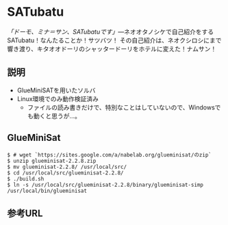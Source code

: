 # SATubatu
*「ドーモ、ミナ＝サン、SATubatuです」*―ネオオタノシケで自己紹介をするSATubatu！なんたることか！サツバツ！
その自己紹介は、ネオクシロシにまで響き渡り、キタオオドーリのシャッタードーリをホテルに変えた！ナムサン！

## 説明

* GlueMiniSATを用いたソルバ
* Linux環境でのみ動作検証済み
  * ファイルの読み書きだけで、特別なことはしていないので、Windowsでも動くと思うが…。

## GlueMiniSat

    $ # wget `https://sites.google.com/a/nabelab.org/glueminisat/のzip`
	$ unzip glueminisat-2.2.8.zip
	$ mv glueminisat-2.2.8/ /usr/local/src/
	$ cd /usr/local/src/glueminisat-2.2.8/
	$ ./build.sh
	$ ln -s /usr/local/src/glueminisat-2.2.8/binary/glueminisat-simp /usr/local/bin/glueminisat

## 参考URL

